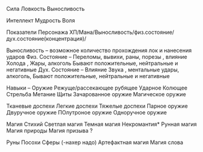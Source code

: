 Сила 
Ловкость
Выносливость

Интеллект
Мудрость 
Воля

Показатели Персонажа 
ХП/Мана/Выносливость/физ.состояние/ дух.состояние(концентрация)/

Выносливость – возможное количество прохождения лок и нанесения ударов
Физ. Состояние – Переломы, вывихи, раны, порезы , влияние  Холода , Жары,  алкоголь
Бывают положительные, нейтральные и негативные
Дух. Состояние – Влияние Звука , ментальные удары, алкоголь, 
Бывают положительные, нейтральные и негативные



Навыки – 
Оружие 
Режуще/рассекающее
рубящее
Ударное
Колющее
Стрельба
Метание
Щиты
Зачарованное оружие 
Магическое оружие 

Тканевые доспехи
Легкие доспехи
Тяжелые доспехи
Парное оружие
Двуручное оружие 
ПОлутроное оружие
Одноручное оружие 

Магия 
Стихий
Светлая магия
Темная магия 
Некромантия*
Рунная магия 
Магия природы 
Магия призыва ? 


Руны Посохи Сферы (-нахер надо) Артефактная магия  Магия слова 
